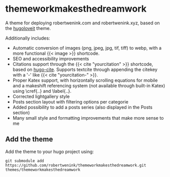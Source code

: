 # themeworkmakesthedreamwork
A theme for deploying robertwenink.com and robertwenink.xyz, based on the [hugoloveit](https://hugoloveit.com/) theme.

Additionally includes:
- Automatic conversion of images (png, jpeg, jpg, tif, tiff) to webp, with a more functional {{< image >}} shortcode.
- SEO and accessibility improvements
- Citations support through the {{< cite "yourcitation" >}} shortcode, based on [hugo-cite](https://github.com/loup-brun/hugo-cite). 
  Supports textcite through appending the citekey with a '-' like {{< cite "yourcitation-" >}}.
- Proper Katex support, with horizontally scrolling equations for mobile and a makeshift referencing system (not available through built-in Katex) using \cref{..} and \label{..}.
- Corrected lightgallery style
- Posts section layout with filtering options per categorie
- Added possibility to add a posts series (also displayed in the Posts section)
- Many small style and formatting improvements that make more sense to me

## Add the theme
Add the theme to your hugo project using:

```
git submodule add https://github.com/robertwenink/themeworkmakesthedreamwork.git themes/themeworkmakesthedreamwork
```
